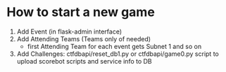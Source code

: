 # How to start a new game
1. Add Event (in flask-admin interface)
2. Add Attending Teams (Teams only of needed)
    - first Attending Team for each event gets Subnet 1 and so on
3. Add Challenges: ctfdbapi/reset_db1.py or ctfdbapi/game0.py script to upload scorebot scripts and service info to DB
